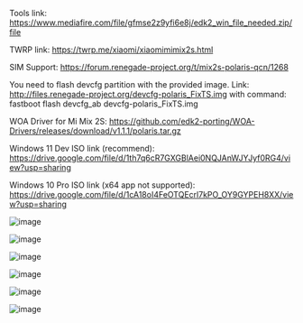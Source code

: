 Tools link: https://www.mediafire.com/file/gfmse2z9yfi6e8j/edk2_win_file_needed.zip/file

TWRP link: https://twrp.me/xiaomi/xiaomimimix2s.html

SIM Support: https://forum.renegade-project.org/t/mix2s-polaris-qcn/1268

You need to flash devcfg partition with the provided image. Link: http://files.renegade-project.org/devcfg-polaris_FixTS.img with command: fastboot flash devcfg_ab devcfg-polaris_FixTS.img

WOA Driver for Mi Mix 2S: https://github.com/edk2-porting/WOA-Drivers/releases/download/v1.1.1/polaris.tar.gz

Windows 11 Dev ISO link (recommend): https://drive.google.com/file/d/1th7q6cR7GXGBlAei0NQJAnWJYJyf0RG4/view?usp=sharing

Windows 10 Pro ISO link (x64 app not supported): https://drive.google.com/file/d/1cA18oI4FeOTQEcrl7kPO_OY9GYPEH8XX/view?usp=sharing

![image](https://user-images.githubusercontent.com/58414694/155492130-ef0f9f2e-261b-4fb0-a6a5-c002b7717e5a.png)


![image](https://user-images.githubusercontent.com/58414694/154401085-158931b3-8fd5-4adc-9786-ca7a82b5f793.png)

![image](https://user-images.githubusercontent.com/58414694/154398603-d881e278-1df9-4203-845d-a85b9fd4fd0e.png)

![image](https://user-images.githubusercontent.com/58414694/154398734-c84fb992-eca5-4d0d-97ee-db81c945a102.png)

![image](https://user-images.githubusercontent.com/58414694/154399964-8c23c776-51dc-4900-9ecc-5168b2844784.png)

![image](https://user-images.githubusercontent.com/58414694/154399776-6790111e-3646-4e25-9ddb-2e1ad2975feb.png)
